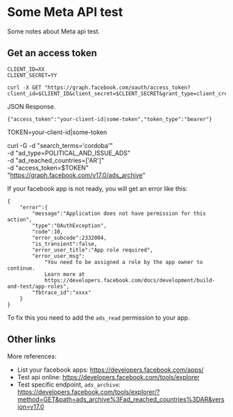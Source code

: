 # Some Meta API test

Some notes about Meta api test.  

## Get an access token

```
CLIENT_ID=XX
CLIENT_SECRET=YY

curl -X GET "https://graph.facebook.com/oauth/access_token?client_id=$CLIENT_ID&client_secret=$CLIENT_SECRET&grant_type=client_credentials"
```

JSON Response.  

```
{"access_token":"your-client-id|some-token","token_type":"bearer"}
```

TOKEN=your-client-id|some-token

curl -G -d "search_terms='cordoba'" \
    -d "ad_type=POLITICAL_AND_ISSUE_ADS" \
    -d "ad_reached_countries=['AR']" \
    -d "access_token=$TOKEN" \
    "https://graph.facebook.com/v17.0/ads_archive"

If your facebook app is not ready, you will get an error like this:

```
{
    "error":{
        "message":"Application does not have permission for this action",
        "type":"OAuthException",
        "code":10,
        "error_subcode":2332004,
        "is_transient":false,
        "error_user_title":"App role required",
        "error_user_msg":
            "You need to be assigned a role by the app owner to continue.
            Learn more at
            https://developers.facebook.com/docs/development/build-and-test/app-roles",
        "fbtrace_id":"xxxx"
    }
}
```

To fix this you need to add the `ads_read` permission to your app.  



## Other links

More references:

 - List your facebook apps: https://developers.facebook.com/apps/
 - Test api online: https://developers.facebook.com/tools/explorer
 - Test specific endpoint, `ads_archive`: https://developers.facebook.com/tools/explorer/?method=GET&path=ads_archive%3Fad_reached_countries%3DAR&version=v17.0
